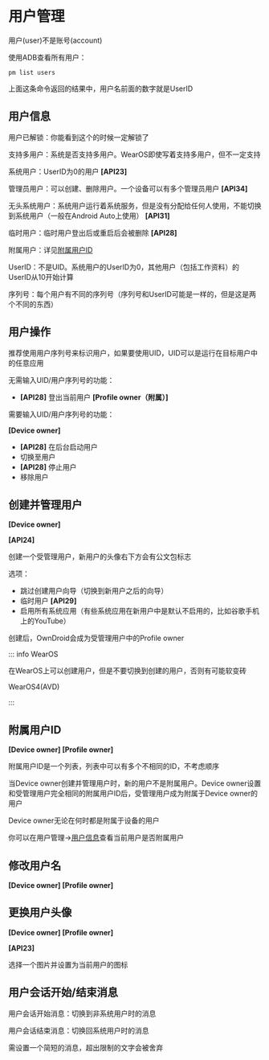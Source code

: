 # 用户管理

用户(user)不是账号(account)

使用ADB查看所有用户：

```shell
pm list users
```

上面这条命令返回的结果中，用户名前面的数字就是UserID

## 用户信息

用户已解锁：你能看到这个的时候一定解锁了

支持多用户：系统是否支持多用户。WearOS即使写着支持多用户，但不一定支持

系统用户：UserID为0的用户 **[API23]**

管理员用户：可以创建、删除用户。一个设备可以有多个管理员用户 **[API34]**

无头系统用户：系统用户运行着系统服务，但是没有分配给任何人使用，不能切换到系统用户（一般在Android Auto上使用） **[API31]**

临时用户：临时用户登出后或重启后会被删除 **[API28]**

附属用户：详见[附属用户ID](#附属用户ID)

UserID：不是UID。系统用户的UserID为0，其他用户（包括工作资料）的UserID从10开始计算

序列号：每个用户有不同的序列号（序列号和UserID可能是一样的，但是这是两个不同的东西）

## 用户操作

推荐使用用户序列号来标识用户，如果要使用UID，UID可以是运行在目标用户中的任意应用

无需输入UID/用户序列号的功能：

- **[API28]** 登出当前用户 **[Profile owner（附属）]**

需要输入UID/用户序列号的功能：

**[Device owner]**

- **[API28]** 在后台启动用户
- 切换至用户
- **[API28]** 停止用户
- 移除用户

## 创建并管理用户

**[Device owner]**

**[API24]**

创建一个受管理用户，新用户的头像右下方会有公文包标志

选项：

- 跳过创建用户向导（切换到新用户之后的向导）
- 临时用户 **[API29]**
- 启用所有系统应用（有些系统应用在新用户中是默认不启用的，比如谷歌手机上的YouTube）

创建后，OwnDroid会成为受管理用户中的Profile owner

::: info WearOS

在WearOS上可以创建用户，但是不要切换到创建的用户，否则有可能软变砖

WearOS4(AVD)

:::

## 附属用户ID

**[Device owner] [Profile owner]**

附属用户ID是一个列表，列表中可以有多个不相同的ID，不考虑顺序

当Device owner创建并管理用户时，新的用户不是附属用户。Device owner设置和受管理用户完全相同的附属用户ID后，受管理用户成为附属于Device owner的用户

Device owner无论在何时都是附属于设备的用户

你可以在用户管理->[用户信息](#用户信息)查看当前用户是否附属用户

## 修改用户名

**[Device owner] [Profile owner]**

## 更换用户头像

**[Device owner] [Profile owner]**

**[API23]**

选择一个图片并设置为当前用户的图标

## 用户会话开始/结束消息

用户会话开始消息：切换到非系统用户时的消息

用户会话结束消息：切换回系统用户时的消息

需设置一个简短的消息，超出限制的文字会被舍弃

